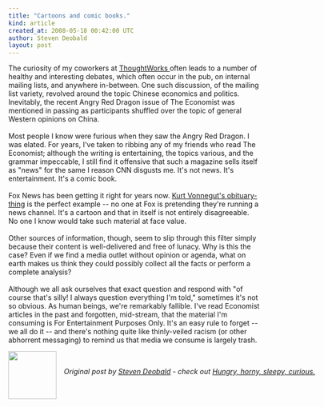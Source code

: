 ```yaml
---
title: "Cartoons and comic books."
kind: article
created_at: 2008-05-18 00:42:00 UTC
author: Steven Deobald
layout: post
---
```

The curiosity of my coworkers at <a href="http://www.thoughtworks.com/">ThoughtWorks </a>often leads to a number of healthy and interesting debates, which often occur in the pub, on internal mailing lists, and anywhere in-between. One such discussion, of the mailing list variety, revolved around the topic Chinese economics and politics. Inevitably, the recent Angry Red Dragon issue of The Economist was mentioned in passing as participants shuffled over the topic of general Western opinions on China.<br /><br />Most people I know were furious when they saw the Angry Red Dragon. I was elated. For years, I've taken to ribbing any of my friends who read The Economist; although the writing is entertaining, the topics various, and the grammar impeccable, I still find it offensive that such a magazine sells itself as "news" for the same I reason CNN disgusts me. It's not news. It's entertainment. It's a comic book.<br /><br />Fox News has been getting it right for years now. <a href="http://www.crooksandliars.com/2007/04/16/kurt-vonneguts-lifefox-news-style/">Kurt Vonnegut's obituary-thing</a> is the perfect example -- no one at Fox is pretending they're running a news channel. It's a cartoon and that in itself is not entirely disagreeable. No one I know would take such material at face value.<br /><br />Other sources of information, though, seem to slip through this filter simply because their content is well-delivered and free of lunacy. Why is this the case? Even if we find a media outlet without opinion or agenda, what on earth makes us think they could possibly collect all the facts or perform a complete analysis?<br /><br />Although we all ask ourselves that exact question and respond with "of course that's silly! I always question everything I'm told," sometimes it's not so obvious. As human beings, we're remarkably fallible. I've read Economist articles in the past and forgotten, mid-stream, that the material I'm consuming is For Entertainment Purposes Only. It's an easy rule to forget -- we all do it -- and there's nothing quite like thinly-veiled racism (or other abhorrent messaging) to remind us that media we consume is largely trash.<div class="author">
  <img src="http://nilenso.com/people/steven-200.png" style="width: 96px; height: 96;">
  <span style="position: absolute; padding: 32px 15px;">
    <i>Original post by <a href="http://twitter.com/">Steven Deobald</a> - check out <a href="http://blog.deobald.ca/">Hungry, horny, sleepy, curious.</a></i>
  </span>
</div>
